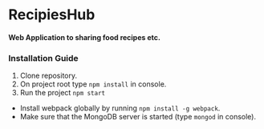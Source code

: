 # RecipiesHub
#### Web Application to sharing food recipes etc.

### Installation Guide
1. Clone repository.
2. On project root type ```npm install``` in console.
3. Run the project ```npm start```
* Install webpack globally by running ```npm install -g webpack```. 
* Make sure that the MongoDB server is started (type ```mongod``` in console). 
